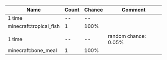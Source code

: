 | Name                    | Count | Chance | Comment              |
| ----------------------- | ----- | ------ | -------------------- |
| 1 time                  |    -- |     -- |                      |
| minecraft:tropical_fish |     1 |   100% |                      |
|                         |       |        |                      |
| 1 time                  |    -- |     -- | random chance: 0.05% |
| minecraft:bone_meal     |     1 |   100% |                      |